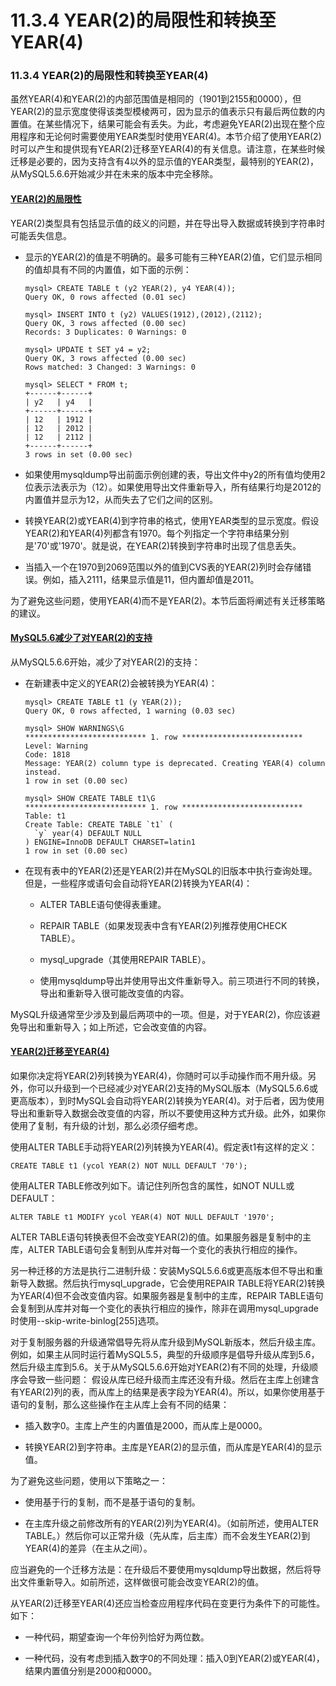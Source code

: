 # 11.3.4 YEAR(2)的局限性和转换至YEAR(4)

### 11.3.4 YEAR(2)的局限性和转换至YEAR(4)

虽然YEAR(4)和YEAR(2)的内部范围值是相同的（1901到2155和0000），但YEAR(2)的显示宽度使得该类型模棱两可，因为显示的值表示只有最后两位数的内置值。在某些情况下，结果可能会有丢失。为此，考虑避免YEAR(2)出现在整个应用程序和无论何时需要使用YEAR类型时使用YEAR(4)。本节介绍了使用YEAR(2)时可以产生和提供现有YEAR(2)迁移至YEAR(4)的有关信息。请注意，在某些时候迁移是必要的，因为支持含有4以外的显示值的YEAR类型，最特别的YEAR(2)，从MySQL5.6.6开始减少并在未来的版本中完全移除。

#### [YEAR(2)的局限性](#11.03.04.01)

YEAR(2)类型具有包括显示值的歧义的问题，并在导出导入数据或转换到字符串时可能丢失信息。

* 显示的YEAR(2)的值是不明确的。最多可能有三种YEAR(2)值，它们显示相同的值却具有不同的内置值，如下面的示例：

    ```
    mysql> CREATE TABLE t (y2 YEAR(2), y4 YEAR(4));
    Query OK, 0 rows affected (0.01 sec)
    
    mysql> INSERT INTO t (y2) VALUES(1912),(2012),(2112);
    Query OK, 3 rows affected (0.00 sec)
    Records: 3 Duplicates: 0 Warnings: 0
    
    mysql> UPDATE t SET y4 = y2;
    Query OK, 3 rows affected (0.00 sec)
    Rows matched: 3 Changed: 3 Warnings: 0
    
    mysql> SELECT * FROM t;
    +------+------+
    | y2   | y4   |
    +------+------+
    | 12   | 1912 |
    | 12   | 2012 |
    | 12   | 2112 |
    +------+------+
    3 rows in set (0.00 sec)
    ```

* 如果使用mysqldump导出前面示例创建的表，导出文件中y2的所有值均使用2位表示法表示为（12）。如果使用导出文件重新导入，所有结果行均是2012的内置值并显示为12，从而失去了它们之间的区别。

* 转换YEAR(2)或YEAR(4)到字符串的格式，使用YEAR类型的显示宽度。假设YEAR(2)和YEAR(4)列都含有1970。每个列指定一个字符串结果分别是'70'或'1970'。就是说，在YEAR(2)转换到字符串时出现了信息丢失。

* 当插入一个在1970到2069范围以外的值到CVS表的YEAR(2)列时会存储错误。例如，插入2111，结果显示值是11，但内置却值是2011。

为了避免这些问题，使用YEAR(4)而不是YEAR(2)。本节后面将阐述有关迁移策略的建议。

#### [MySQL5.6减少了对YEAR(2)的支持](#11.03.04.02)

从MySQL5.6.6开始，减少了对YEAR(2)的支持：

* 在新建表中定义的YEAR(2)会被转换为YEAR(4)：

    ```
    mysql> CREATE TABLE t1 (y YEAR(2));
    Query OK, 0 rows affected, 1 warning (0.03 sec)
    
    mysql> SHOW WARNINGS\G
    *************************** 1. row ***************************
    Level: Warning
    Code: 1818
    Message: YEAR(2) column type is deprecated. Creating YEAR(4) column instead.
    1 row in set (0.00 sec)
    
    mysql> SHOW CREATE TABLE t1\G
    *************************** 1. row ***************************
    Table: t1
    Create Table: CREATE TABLE `t1` (
      `y` year(4) DEFAULT NULL
    ) ENGINE=InnoDB DEFAULT CHARSET=latin1
    1 row in set (0.00 sec)
    ```

* 在现有表中的YEAR(2)还是YEAR(2)并在MySQL的旧版本中执行查询处理。但是，一些程序或语句会自动将YEAR(2)转换为YEAR(4)：

    * ALTER TABLE语句使得表重建。

    * REPAIR TABLE（如果发现表中含有YEAR(2)列推荐使用CHECK TABLE）。

    * mysql\_upgrade（其使用REPAIR TABLE）。

    * 使用mysqldump导出并使用导出文件重新导入。前三项进行不同的转换，导出和重新导入很可能改变值的内容。

MySQL升级通常至少涉及到最后两项中的一项。但是，对于YEAR(2)，你应该避免导出和重新导入；如上所述，它会改变值的内容。

#### [YEAR(2)迁移至YEAR(4)](#11.03.04.03)

如果你决定将YEAR(2)列转换为YEAR(4)，你随时可以手动操作而不用升级。另外，你可以升级到一个已经减少对YEAR(2)支持的MySQL版本（MySQL5.6.6或更高版本），到时MySQL会自动将YEAR(2)转换为YEAR(4)。对于后者，因为使用导出和重新导入数据会改变值的内容，所以不要使用这种方式升级。此外，如果你使用了复制，有升级的计划，那么必须仔细考虑。

使用ALTER TABLE手动将YEAR(2)列转换为YEAR(4)。假定表t1有这样的定义：

```
CREATE TABLE t1 (ycol YEAR(2) NOT NULL DEFAULT '70');
```

使用ALTER TABLE修改列如下。请记住列所包含的属性，如NOT NULL或DEFAULT：

```
ALTER TABLE t1 MODIFY ycol YEAR(4) NOT NULL DEFAULT '1970';
```

ALTER TABLE语句转换表但不会改变YEAR(2)的值。如果服务器是复制中的主库，ALTER TABLE语句会复制到从库并对每一个变化的表执行相应的操作。

另一种迁移的方法是执行二进制升级：安装MySQL5.6.6或更高版本但不导出和重新导入数据。然后执行mysql\_upgrade，它会使用REPAIR TABLE将YEAR(2)转换为YEAR(4)但不会改变值内容。如果服务器是复制中的主库，REPAIR TABLE语句会复制到从库并对每一个变化的表执行相应的操作，除非在调用mysql\_upgrade时使用--skip-write-binlog[255]选项。

对于复制服务器的升级通常倡导先将从库升级到MySQL新版本，然后升级主库。例如，如果主从同时运行着MySQL5.5，典型的升级顺序是倡导升级从库到5.6，然后升级主库到5.6。关于从MySQL5.6.6开始对YEAR(2)有不同的处理，升级顺序会导致一些问题：
假设从库已经升级而主库还没有升级。然后在主库上创建含有YEAR(2)列的表，而从库上的结果是表字段为YEAR(4)。所以，如果你使用基于语句的复制，那么这些操作在主从库上会有不同的结果：

* 插入数字0。主库上产生的内置值是2000，而从库上是0000。

* 转换YEAR(2)到字符串。主库是YEAR(2)的显示值，而从库是YEAR(4)的显示值。

为了避免这些问题，使用以下策略之一：

* 使用基于行的复制，而不是基于语句的复制。

* 在主库升级之前修改所有的YEAR(2)列为YEAR(4)。（如前所述，使用ALTER TABLE。）然后你可以正常升级（先从库，后主库）而不会发生YEAR(2)到YEAR(4)的差异（在主从之间）。

应当避免的一个迁移方法是：在升级后不要使用mysqldump导出数据，然后将导出文件重新导入。如前所述，这样做很可能会改变YEAR(2)的值。

从YEAR(2)迁移至YEAR(4)还应当检查应用程序代码在变更行为条件下的可能性。如下：

* 一种代码，期望查询一个年份列恰好为两位数。

* 一种代码，没有考虑到插入数字0的不同处理：插入0到YEAR(2)或YEAR(4)，结果内置值分别是2000和0000。
